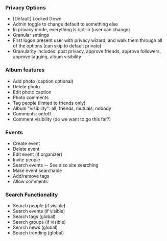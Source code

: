 ### Privacy Options
 - [Default] Locked Down
 - Admin toggle to change default to something else
 - In privacy mode, everything is opt-in (user can change)
 - Granular settings
 - First logon present user with privacy wizard, and walk them through all of the options (can skip to default private)
 - Granularity includes: post privacy, approve friends, approve followers, approve tagging, album visibility
 
### Album features 
 - Add photo (caption optional)
 - Delete photo
 - Edit photo caption
 - Photo comments
 - Tag people (limted to friends only)
 - Album "visibility": all, friends, mutuals, nobody
 - Comments: on/off 
 - Comment visibility (do we want to go this far?)
 
### Events
 - Create event
 - Delete event
 - Edit event (if organizer)
 - Invite people
 - Search events -- See also site searching
 - Make event searchable
 - Add/remove tags
 - Allow comments
 
### Search Functionality 
 - Search people (if visible)
 - Search events (if visible)
 - Search tags (global)
 - Search groups (if visible)
 - Search news (global)
 - Search trending (global)
